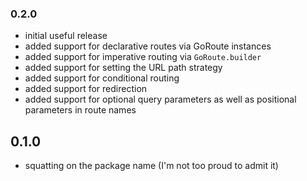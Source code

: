 ### 0.2.0
- initial useful release
- added support for declarative routes via GoRoute instances
- added support for imperative routing via `GoRoute.builder`
- added support for setting the URL path strategy
- added support for conditional routing
- added support for redirection
- added support for optional query parameters as well as positional parameters in route names

## 0.1.0
- squatting on the package name (I'm not too proud to admit it)
